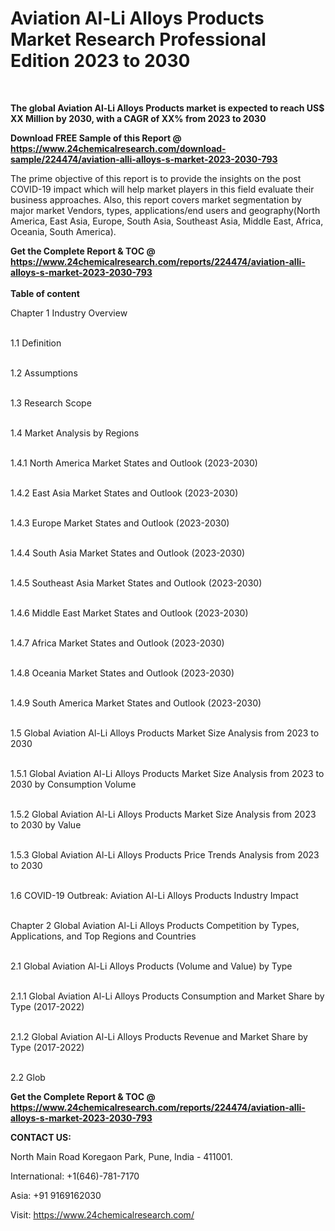 <h1>Aviation Al-Li Alloys Products Market Research Professional Edition 2023 to 2030</h1><br/><p><strong>The global Aviation Al-Li Alloys Products market is expected to reach US$ XX Million by 2030, with a <strong>CAGR</strong> of XX% from 2023 to 2030</strong></p><div><b>Download FREE Sample of this Report @ <a href="https://www.24chemicalresearch.com/download-sample/224474/aviation-alli-alloys-s-market-2023-2030-793">https://www.24chemicalresearch.com/download-sample/224474/aviation-alli-alloys-s-market-2023-2030-793</a></b></div><p>The prime objective of this report is to provide the insights on the post COVID-19 impact which will help market players in this field evaluate their business approaches. Also, this report covers market segmentation by major market Vendors, types, applications/end users and geography(North America, East Asia, Europe, South Asia, Southeast Asia, Middle East, Africa, Oceania, South America).</p><div><b>Get the Complete Report & TOC @ <a href="https://www.24chemicalresearch.com/reports/224474/aviation-alli-alloys-s-market-2023-2030-793">https://www.24chemicalresearch.com/reports/224474/aviation-alli-alloys-s-market-2023-2030-793</a></b></div><br><b>Table of content</b><p>Chapter 1 Industry Overview<br />
 
 <br>1.1 Definition<br />
 
 <br>1.2 Assumptions<br />
 
 <br>1.3 Research Scope<br />
 
 <br>1.4 Market Analysis by Regions<br />
 
 <br>1.4.1 North America Market States and Outlook (2023-2030)<br />
 
 <br>1.4.2 East Asia Market States and Outlook (2023-2030)<br />
 
 <br>1.4.3 Europe Market States and Outlook (2023-2030)<br />
 
 <br>1.4.4 South Asia Market States and Outlook (2023-2030)<br />
 
 <br>1.4.5 Southeast Asia Market States and Outlook (2023-2030)<br />
 
 <br>1.4.6 Middle East Market States and Outlook (2023-2030)<br />
 
 <br>1.4.7 Africa Market States and Outlook (2023-2030)<br />
 
 <br>1.4.8 Oceania Market States and Outlook (2023-2030)<br />
 
 <br>1.4.9 South America Market States and Outlook (2023-2030)<br />
 
 <br>1.5 Global Aviation Al-Li Alloys Products Market Size Analysis from 2023 to 2030<br />
 
 <br>1.5.1 Global Aviation Al-Li Alloys Products Market Size Analysis from 2023 to 2030 by Consumption Volume<br />
 
 <br>1.5.2 Global Aviation Al-Li Alloys Products Market Size Analysis from 2023 to 2030 by Value<br />
 
 <br>1.5.3 Global Aviation Al-Li Alloys Products Price Trends Analysis from 2023 to 2030<br />
 
 <br>1.6 COVID-19 Outbreak: Aviation Al-Li Alloys Products Industry Impact<br />
 
 <br>Chapter 2 Global Aviation Al-Li Alloys Products Competition by Types, Applications, and Top Regions and Countries<br />
 
 <br>2.1 Global Aviation Al-Li Alloys Products (Volume and Value) by Type<br />
 
 <br>2.1.1 Global Aviation Al-Li Alloys Products Consumption and Market Share by Type (2017-2022)<br />
 
 <br>2.1.2 Global Aviation Al-Li Alloys Products Revenue and Market Share by Type (2017-2022)<br />
 
 <br>2.2 Glob<br><div><b>Get the Complete Report & TOC @ <a href="https://www.24chemicalresearch.com/reports/224474/aviation-alli-alloys-s-market-2023-2030-793">https://www.24chemicalresearch.com/reports/224474/aviation-alli-alloys-s-market-2023-2030-793</a></b></div></p>
 
 <b>CONTACT US:</b><br>
 
 North Main Road Koregaon Park, Pune, India - 411001.<br/>
 
 International: +1(646)-781-7170<br/>
 
 Asia: +91 9169162030<br/>
 
 Visit: <a href="https://www.24chemicalresearch.com/">https://www.24chemicalresearch.com/</a>
 
 <br>
